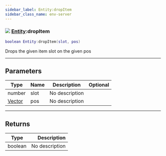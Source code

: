 ```yaml
---
sidebar_label: Entity:dropItem
sidebar_class_name: env-server
---
```


### ![](/img/wiki/server.png) [Entity](../entity/README.md):dropItem

```lua
boolean Entity:dropItem(slot, pos)
```

Drops the given item slot on the given pos<br/>

-----------------
## Parameters

| Type   | Name | Description | Optional |
| ------ | ---- | ----------- | -------: |
| number | slot | No description |   |
| [Vector](../vector/README.md) | pos | No description |   |

-----------------
## Returns

| Type   | Description |
| ------ | ----------: |
| boolean | No description |
